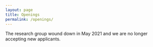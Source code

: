 ```yaml
---
layout: page
title: Openings
permalink: /openings/
---
```


The research group wound down in May 2021 and we are no longer accepting new applicants.

